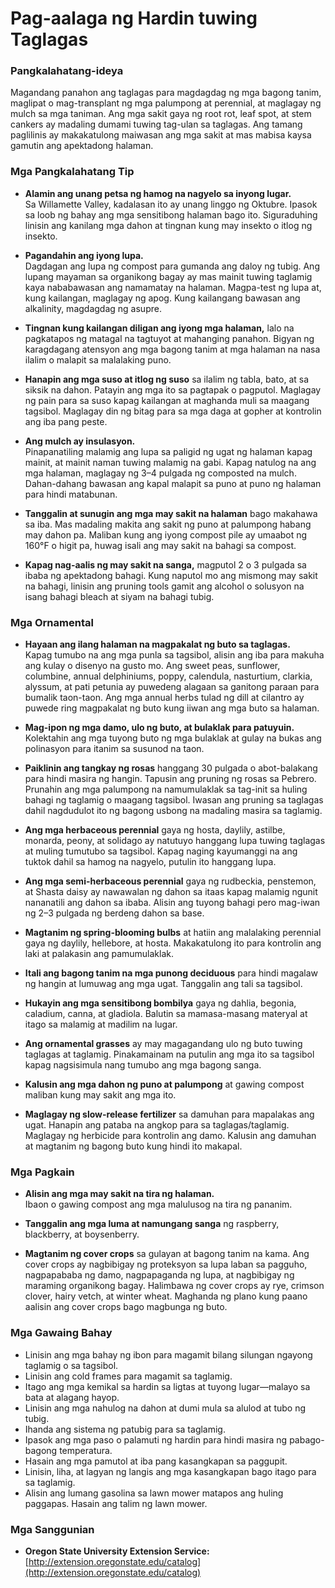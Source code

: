 # Pag-aalaga ng Hardin tuwing Taglagas

### Pangkalahatang-ideya

Magandang panahon ang taglagas para magdagdag ng mga bagong tanim, maglipat o mag-transplant ng mga palumpong at perennial, at maglagay ng mulch sa mga taniman. Ang mga sakit gaya ng root rot, leaf spot, at stem cankers ay madaling dumami tuwing tag-ulan sa taglagas. Ang tamang paglilinis ay makakatulong maiwasan ang mga sakit at mas mabisa kaysa gamutin ang apektadong halaman.

### Mga Pangkalahatang Tip

- **Alamin ang unang petsa ng hamog na nagyelo sa inyong lugar.**  
  Sa Willamette Valley, kadalasan ito ay unang linggo ng Oktubre. Ipasok sa loob ng bahay ang mga sensitibong halaman bago ito. Siguraduhing linisin ang kanilang mga dahon at tingnan kung may insekto o itlog ng insekto.

- **Pagandahin ang iyong lupa.**  
  Dagdagan ang lupa ng compost para gumanda ang daloy ng tubig. Ang lupang mayaman sa organikong bagay ay mas mainit tuwing taglamig kaya nababawasan ang namamatay na halaman. Magpa-test ng lupa at, kung kailangan, maglagay ng apog. Kung kailangang bawasan ang alkalinity, magdagdag ng asupre.

- **Tingnan kung kailangan diligan ang iyong mga halaman,** lalo na pagkatapos ng matagal na tagtuyot at mahanging panahon. Bigyan ng karagdagang atensyon ang mga bagong tanim at mga halaman na nasa ilalim o malapit sa malalaking puno.

- **Hanapin ang mga suso at itlog ng suso** sa ilalim ng tabla, bato, at sa siksik na dahon. Patayin ang mga ito sa pagtapak o pagputol. Maglagay ng pain para sa suso kapag kailangan at maghanda muli sa maagang tagsibol. Maglagay din ng bitag para sa mga daga at gopher at kontrolin ang iba pang peste.

- **Ang mulch ay insulasyon.**  
  Pinapanatiling malamig ang lupa sa paligid ng ugat ng halaman kapag mainit, at mainit naman tuwing malamig na gabi. Kapag natulog na ang mga halaman, maglagay ng 3–4 pulgada ng composted na mulch. Dahan-dahang bawasan ang kapal malapit sa puno at puno ng halaman para hindi matabunan.

- **Tanggalin at sunugin ang mga may sakit na halaman** bago makahawa sa iba. Mas madaling makita ang sakit ng puno at palumpong habang may dahon pa. Maliban kung ang iyong compost pile ay umaabot ng 160°F o higit pa, huwag isali ang may sakit na bahagi sa compost.

- **Kapag nag-aalis ng may sakit na sanga,** magputol 2 o 3 pulgada sa ibaba ng apektadong bahagi. Kung naputol mo ang mismong may sakit na bahagi, linisin ang pruning tools gamit ang alcohol o solusyon na isang bahagi bleach at siyam na bahagi tubig.

### Mga Ornamental

- **Hayaan ang ilang halaman na magpakalat ng buto sa taglagas.**  
  Kapag tumubo na ang mga punla sa tagsibol, alisin ang iba para makuha ang kulay o disenyo na gusto mo. Ang sweet peas, sunflower, columbine, annual delphiniums, poppy, calendula, nasturtium, clarkia, alyssum, at pati petunia ay puwedeng alagaan sa ganitong paraan para bumalik taon-taon. Ang mga annual herbs tulad ng dill at cilantro ay puwede ring magpakalat ng buto kung iiwan ang mga buto sa halaman.

- **Mag-ipon ng mga damo, ulo ng buto, at bulaklak para patuyuin.**  
  Kolektahin ang mga tuyong buto ng mga bulaklak at gulay na bukas ang polinasyon para itanim sa susunod na taon.

- **Paiklinin ang tangkay ng rosas** hanggang 30 pulgada o abot-balakang para hindi masira ng hangin. Tapusin ang pruning ng rosas sa Pebrero. Prunahin ang mga palumpong na namumulaklak sa tag-init sa huling bahagi ng taglamig o maagang tagsibol. Iwasan ang pruning sa taglagas dahil nagdudulot ito ng bagong usbong na madaling masira sa taglamig.

- **Ang mga herbaceous perennial** gaya ng hosta, daylily, astilbe, monarda, peony, at solidago ay natutuyo hanggang lupa tuwing taglagas at muling tumutubo sa tagsibol. Kapag naging kayumanggi na ang tuktok dahil sa hamog na nagyelo, putulin ito hanggang lupa.

- **Ang mga semi-herbaceous perennial** gaya ng rudbeckia, penstemon, at Shasta daisy ay nawawalan ng dahon sa itaas kapag malamig ngunit nananatili ang dahon sa ibaba. Alisin ang tuyong bahagi pero mag-iwan ng 2–3 pulgada ng berdeng dahon sa base.

- **Magtanim ng spring-blooming bulbs** at hatiin ang malalaking perennial gaya ng daylily, hellebore, at hosta. Makakatulong ito para kontrolin ang laki at palakasin ang pamumulaklak.

- **Itali ang bagong tanim na mga punong deciduous** para hindi magalaw ng hangin at lumuwag ang mga ugat. Tanggalin ang tali sa tagsibol.

- **Hukayin ang mga sensitibong bombilya** gaya ng dahlia, begonia, caladium, canna, at gladiola. Balutin sa mamasa-masang materyal at itago sa malamig at madilim na lugar.

- **Ang ornamental grasses** ay may magagandang ulo ng buto tuwing taglagas at taglamig. Pinakamainam na putulin ang mga ito sa tagsibol kapag nagsisimula nang tumubo ang mga bagong sanga.

- **Kalusin ang mga dahon ng puno at palumpong** at gawing compost maliban kung may sakit ang mga ito.

- **Maglagay ng slow-release fertilizer** sa damuhan para mapalakas ang ugat. Hanapin ang pataba na angkop para sa taglagas/taglamig. Maglagay ng herbicide para kontrolin ang damo. Kalusin ang damuhan at magtanim ng bagong buto kung hindi ito makapal.

### Mga Pagkain

- **Alisin ang mga may sakit na tira ng halaman.**  
  Ibaon o gawing compost ang mga malulusog na tira ng pananim.

- **Tanggalin ang mga luma at namungang sanga** ng raspberry, blackberry, at boysenberry.

- **Magtanim ng cover crops** sa gulayan at bagong tanim na kama. Ang cover crops ay nagbibigay ng proteksyon sa lupa laban sa pagguho, nagpapababa ng damo, nagpapaganda ng lupa, at nagbibigay ng maraming organikong bagay. Halimbawa ng cover crops ay rye, crimson clover, hairy vetch, at winter wheat. Maghanda ng plano kung paano aalisin ang cover crops bago magbunga ng buto.

### Mga Gawaing Bahay

- Linisin ang mga bahay ng ibon para magamit bilang silungan ngayong taglamig o sa tagsibol.
- Linisin ang cold frames para magamit sa taglamig.
- Itago ang mga kemikal sa hardin sa ligtas at tuyong lugar—malayo sa bata at alagang hayop.
- Linisin ang mga nahulog na dahon at dumi mula sa alulod at tubo ng tubig.
- Ihanda ang sistema ng patubig para sa taglamig.
- Ipasok ang mga paso o palamuti ng hardin para hindi masira ng pabago-bagong temperatura.
- Hasain ang mga pamutol at iba pang kasangkapan sa paggupit.
- Linisin, liha, at lagyan ng langis ang mga kasangkapan bago itago para sa taglamig.
- Alisin ang lumang gasolina sa lawn mower matapos ang huling paggapas. Hasain ang talim ng lawn mower.

### Mga Sanggunian

- **Oregon State University Extension Service:**  
  [http://extension.oregonstate.edu/catalog](http://extension.oregonstate.edu/catalog)
